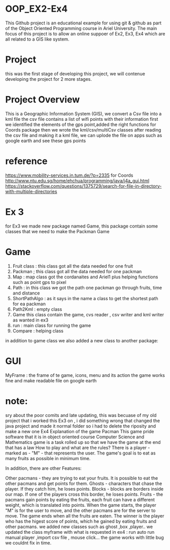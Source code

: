 # OOP_EX2-Ex4
This Github project is an educational example for using git & github as part of the Object Oriented Programming course in Ariel University. The main focus of this project is to allow an online suppoer of Ex2, Ex3, Ex4 which are all related to a GIS like system.

# Project
this was the first stage of developing this project, we will contenue developing the project for 2 more stages.

# Project Overview
This is a Geographic Information System (GIS), we convert a Csv file into a kml file
the csv file contains a list of wifi points with their information
first we identified the elements of the gps point,added the right functions for Coords package
then we wrote the kml/csv/multiCsv classes
after reading the csv file and making it a kml file, we can uplode the file on apps such as google earth and see these gps points

# reference
https://www.mobility-services.in.tum.de/?p=2335   for Coords
http://www.ntu.edu.sg/home/ehchua/programming/java/j4a_gui.html
https://stackoverflow.com/questions/1375729/search-for-file-in-directory-with-multiple-directories

 # Ex 3
 for Ex3 we made new package named Game, this package contain some classes that we need to make the Packman Game
 
 # Game
 1) Fruit class : this class got all the data needed for one fruit
 2) Packman ; this class got all the data needed for one packman
 3) Map : map class got the cordanaites and Ariel1 plus helping functions such as point gps to pixel 
 4) Path : in this class we got the path one packman go through fruits, time and distance
 5) ShortPathAlgo : as it says in the name a class to get the shortest path for ea packman
 6) Path2Kml : empty class
 7) Game this class contain the game, cvs reader , csv writer and kml writer as wanted in ex3
 8) run : main class for running the game
 9) Compare : helping class
 
 in addition to game class we also added a new class to another package:
 # GUI
 MyFrame : the frame of te game, icons, menu and its action
 the game works fine and make readable file on google earth
 
 # note:
 sry about the poor comits and late updating, this was becuase of my old project that i worked this Ex3 on , i did something wrong that changed the java project and made it normal folder so i had to delete the riposity and make a new one 
Ex4
Explanation of the game Pacman This game pride software that it is in object oriented course Computer Science and Mathematics game is a task rolled up so that we have the game at the end that has a law How to play and what are the rules? There is a player - marked as - "M" - that represents the user. The game's goal is to eat as many fruits as possible in minimum time.

In addition, there are other Features:

Other pacmans - they are trying to eat your fruits. It is possible to eat the other pacmans and get points for them. Ghosts - characters that chase the player. If they catch him, he loses points. Blocks - blocks are borders inside our map. If one of the players cross this border, he loses points. Fruits - the pacmans gain points by eating the fruits, each fruit can have a different weight, which is translated into points. When the game starts, the player "M" is for the user to move, and the other pacmans are for the server to move. The game ends when all the fruits are eaten. The winner is the player who has the higest score of points, which he gained by eating fruits and other pacmans.
we added new classes such as ghost ,box ,player..
we updated the class myframe with what is requested in ex4 : run auto run manual player ,import csv file , mouse click...
the game works with little bug we couldnt fix in time.
